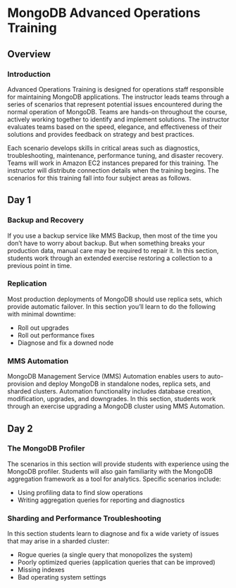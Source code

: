 # MongoDB Advanced Operations Training

## Overview


### Introduction

Advanced Operations Training is designed for operations staff responsible for maintaining MongoDB applications. The instructor leads teams through a series of scenarios that represent potential issues encountered during the normal operation of MongoDB. Teams are hands-on throughout the course, actively working together to identify and implement solutions. The instructor evaluates teams based on the speed, elegance, and effectiveness of their solutions and provides feedback on strategy and best practices.

Each scenario develops skills in critical areas such as diagnostics, troubleshooting, maintenance, performance tuning, and disaster recovery. Teams will work in Amazon EC2 instances prepared for this training. The instructor will distribute connection details when the training begins. The scenarios for this training fall into four subject areas as follows.


## Day 1


### Backup and Recovery

If you use a backup service like MMS Backup, then most of the time you don’t have to worry about backup. But when something breaks your production data, manual care may be required to repair it. In this section, students work through an extended exercise restoring a collection to a previous point in time.


### Replication

Most production deployments of MongoDB should use replica sets, which provide automatic failover. In this section you’ll learn to do the following with minimal downtime:

* Roll out upgrades
* Roll out performance fixes
* Diagnose and fix a downed node


### MMS Automation

MongoDB Management Service (MMS) Automation enables users to auto-provision and deploy MongoDB in standalone nodes, replica sets, and sharded clusters. Automation functionality includes database creation, modification, upgrades, and downgrades.
In this section, students work through an exercise upgrading a MongoDB cluster using MMS Automation.


## Day 2

### The MongoDB Profiler

The scenarios in this section will provide students with experience using the MongoDB profiler. Students will also gain familiarity with the MongoDB aggregation framework as a tool for analytics. Specific scenarios include:

* Using profiling data to find slow operations
* Writing aggregation queries for reporting and diagnostics


### Sharding and Performance Troubleshooting

In this section students learn to diagnose and fix a wide variety of issues that may arise in a sharded cluster:

* Rogue queries (a single query that monopolizes the system)
* Poorly optimized queries (application queries that can be improved)
* Missing indexes
* Bad operating system settings


<style>#resources_table{display:none;}</style>
